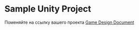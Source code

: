 # Sample Unity Project

Поменяйте на ссылку вашего проекта
[Game Design Document](https://docs.google.com/document/d/1Cf15WGiFZbSyrMy5LaKT80Yt23PfXtv9-N1n2MBS6Bs/edit?usp=sharing)